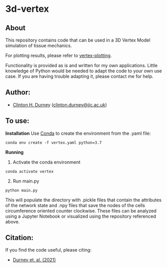 # 3d-vertex

## About
This repository contains code that can be used in a 3D Vertex Model simulation of tissue mechanics.  

For plotting results, please refer to [vertex-plotting](https://github.com/clintondurney/vertex-plotting). 

Functionality is provided as is and written for my own applications.  Little knowledge of Python would be needed to adapt the code to your own use case.  If you are having trouble adapting it, please contact me for help.

## Author:
* [Clinton H. Durney](https://clintondurney.github.io/) (clinton.durney@jic.ac.uk)

## To use:
__Installation__
Use [Conda](https://docs.conda.io/en/latest/) to create the environment from the .yaml file:
```
conda env create -f vertex.yaml python=3.7
```

__Running__
1. Activate the conda environment
```
conda activate vertex
```
2. Run main.py 
```
python main.py
```

This will populate the directory with .pickle files that contain the attributes of the network state and .npy files that save the nodes of the cells circumference oriented counter clockwise. These files can be analyzed using a Jupyter Notebook or visualized using the repository referenced above.

## Citation:
If you find the code useful, please citing: 

* [Durney et. al. (2021)](https://iopscience.iop.org/article/10.1088/1478-3975/abfa69/meta)








